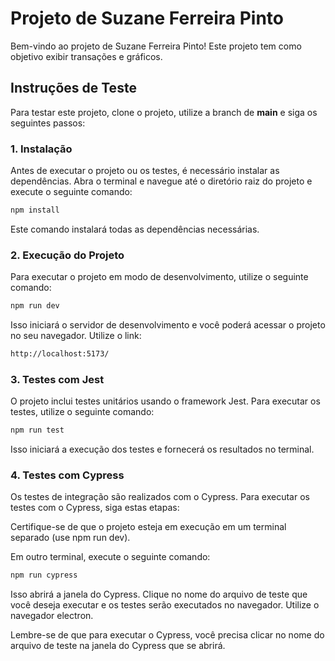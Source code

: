 # Projeto de Suzane Ferreira Pinto

Bem-vindo ao projeto de Suzane Ferreira Pinto! Este projeto tem como objetivo exibir transações e gráficos.

## Instruções de Teste

Para testar este projeto, clone o projeto, utilize a branch de **main** e siga os seguintes passos:

### 1. Instalação

Antes de executar o projeto ou os testes, é necessário instalar as dependências. Abra o terminal e navegue até o diretório raiz do projeto e execute o seguinte comando:

```bash
npm install
```
Este comando instalará todas as dependências necessárias.

### 2. Execução do Projeto
Para executar o projeto em modo de desenvolvimento, utilize o seguinte comando:

```bash
npm run dev
```
Isso iniciará o servidor de desenvolvimento e você poderá acessar o projeto no seu navegador.
Utilize o link: 
```bash
http://localhost:5173/
```

### 3. Testes com Jest
O projeto inclui testes unitários usando o framework Jest. Para executar os testes, utilize o seguinte comando:

```bash
npm run test
```
Isso iniciará a execução dos testes e fornecerá os resultados no terminal.

### 4. Testes com Cypress
Os testes de integração são realizados com o Cypress. Para executar os testes com o Cypress, siga estas etapas:

Certifique-se de que o projeto esteja em execução em um terminal separado (use npm run dev).

Em outro terminal, execute o seguinte comando:

```bash
npm run cypress
```
Isso abrirá a janela do Cypress. Clique no nome do arquivo de teste que você deseja executar e os testes serão executados no navegador. Utilize o navegador electron.

Lembre-se de que para executar o Cypress, você precisa clicar no nome do arquivo de teste na janela do Cypress que se abrirá.
